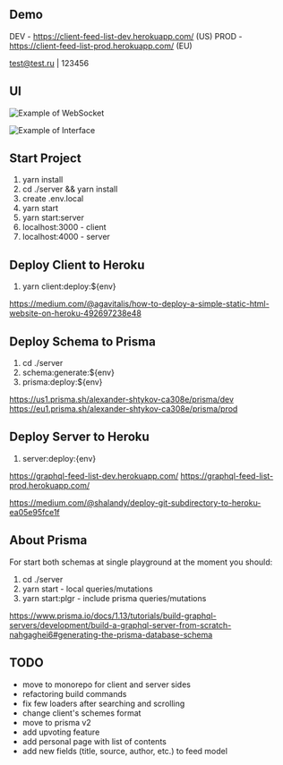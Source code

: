 ## Demo

DEV - https://client-feed-list-dev.herokuapp.com/ (US)
PROD - https://client-feed-list-prod.herokuapp.com/ (EU)

test@test.ru | 123456

## UI

![Example of WebSocket](https://i.imgur.com/c1I4wqn.gif)

![Example of Interface](https://imgur.com/BS7bMQF.png)

## Start Project

1. yarn install
2. cd ./server && yarn install
3. create .env.local
4. yarn start
5. yarn start:server
6. localhost:3000 - client
7. localhost:4000 - server

## Deploy Client to Heroku

1. yarn client:deploy:\${env}

https://medium.com/@agavitalis/how-to-deploy-a-simple-static-html-website-on-heroku-492697238e48

## Deploy Schema to Prisma

1. cd ./server
2. schema:generate:\${env}
3. prisma:deploy:\${env}

https://us1.prisma.sh/alexander-shtykov-ca308e/prisma/dev
https://eu1.prisma.sh/alexander-shtykov-ca308e/prisma/prod

## Deploy Server to Heroku

1. server:deploy:{env}

https://graphql-feed-list-dev.herokuapp.com/
https://graphql-feed-list-prod.herokuapp.com/

https://medium.com/@shalandy/deploy-git-subdirectory-to-heroku-ea05e95fce1f

## About Prisma

For start both schemas at single playground at the moment you should:

1. cd ./server
2. yarn start - local queries/mutations
3. yarn start:plgr - include prisma queries/mutations

https://www.prisma.io/docs/1.13/tutorials/build-graphql-servers/development/build-a-graphql-server-from-scratch-nahgaghei6#generating-the-prisma-database-schema

## TODO

- move to monorepo for client and server sides
- refactoring build commands
- fix few loaders after searching and scrolling
- change client's schemes format
- move to prisma v2
- add upvoting feature
- add personal page with list of contents
- add new fields (title, source, author, etc.) to feed model
